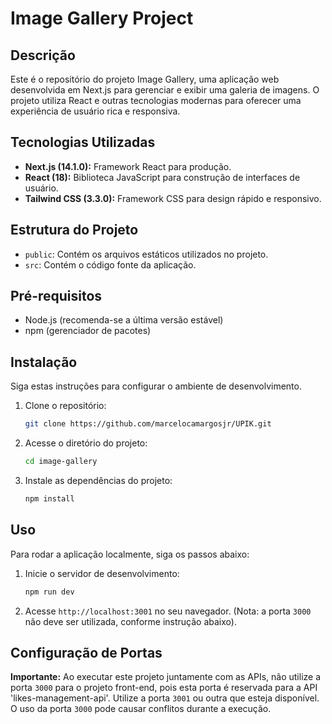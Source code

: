# Image Gallery Project

## Descrição
Este é o repositório do projeto Image Gallery, uma aplicação web desenvolvida em Next.js para gerenciar e exibir uma galeria de imagens. O projeto utiliza React e outras tecnologias modernas para oferecer uma experiência de usuário rica e responsiva.

## Tecnologias Utilizadas
- **Next.js (14.1.0):** Framework React para produção.
- **React (18):** Biblioteca JavaScript para construção de interfaces de usuário.
- **Tailwind CSS (3.3.0):** Framework CSS para design rápido e responsivo.

## Estrutura do Projeto
- `public`: Contém os arquivos estáticos utilizados no projeto.
- `src`: Contém o código fonte da aplicação.

## Pré-requisitos
- Node.js (recomenda-se a última versão estável)
- npm (gerenciador de pacotes)

## Instalação
Siga estas instruções para configurar o ambiente de desenvolvimento.

1. Clone o repositório:

    ```bash
    git clone https://github.com/marcelocamargosjr/UPIK.git
    ```

2. Acesse o diretório do projeto:

    ```bash
    cd image-gallery
    ```

3. Instale as dependências do projeto:

    ```bash
    npm install
    ```

## Uso
Para rodar a aplicação localmente, siga os passos abaixo:

1. Inicie o servidor de desenvolvimento:

    ```bash
    npm run dev
    ```

2. Acesse `http://localhost:3001` no seu navegador. (Nota: a porta `3000` não deve ser utilizada, conforme instrução abaixo).

## Configuração de Portas
**Importante:** Ao executar este projeto juntamente com as APIs, não utilize a porta `3000` para o projeto front-end, pois esta porta é reservada para a API 'likes-management-api'. Utilize a porta `3001` ou outra que esteja disponível. O uso da porta `3000` pode causar conflitos durante a execução.
